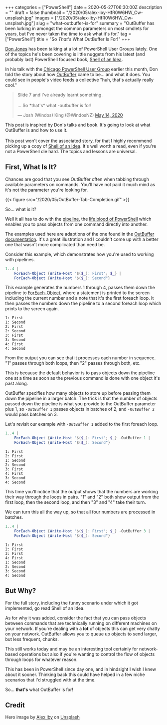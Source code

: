+++
categories = ["PowerShell"]
date = 2020-05-27T06:30:00Z
description = ""
draft = false
thumbnail = "/2020/05/alex-iby-HfR0W6HW_Cw-unsplash.jpg"
images = ["/2020/05/alex-iby-HfR0W6HW_Cw-unsplash.jpg"]
slug = "what-outbuffer-is-for"
summary = "OutBuffer has been lurking in amongst the common parameters on most cmdlets for years, but I've never taken the time to ask what it's for."
tag = ["PowerShell"]
title = "So *That's* What OutBuffer Is For!"
+++

[Don Jones](https://twitter.com/concentrateddon) has been talking at a lot of PowerShell User Groups lately. One of the topics he's been covering is little nuggets from his latest (and probably last) PowerShell focused book, [Shell of an Idea](https://leanpub.com/shell-of-an-idea).

In his talk with the [Chicago PowerShell User Group](https://twitter.com/chgopsug) earlier this month, Don told the story about how [OutBuffer](https://docs.microsoft.com/en-us/powershell/module/microsoft.powershell.core/about/about_commonparameters#outbuffer) came to be... and what it does. You could see in people's video feeds a collective "huh, that's actually really cool."

<blockquote class="twitter-tweet"><p lang="en" dir="ltr">Slide 7 and I&#39;ve already learnt something.<br><br>... So *that&#39;s* what -outbuffer is for!</p>&mdash; Josh (Windos) King (@WindosNZ) <a href="https://twitter.com/WindosNZ/status/1261070657694994433?ref_src=twsrc%5Etfw">May 14, 2020</a></blockquote>
<script async src="https://platform.twitter.com/widgets.js" charset="utf-8"></script>

<p class="success">This post is inspired by Don's talks and book. It's going to look at what OutBuffer is and how to use it.<br /><br />
This post won't cover the associated story, for that I highly recommend picking up a copy of <a target="_blank" href="https://leanpub.com/shell-of-an-idea">Shell of an Idea</a>. It's well worth a read, even if you're not a PowerShell die hard. The topics and lessons are universal.</p>

## First, What Is It?

Chances are good that you see OutBuffer often when tabbing through available parameters on commands. You'll have not paid it much mind as it's not the parameter you're looking for.

{{< figure src="/2020/05/OutBuffer-Tab-Completion.gif" >}}

So... what is it?

Well it all has to do with the [pipeline](https://docs.microsoft.com/en-us/powershell/module/microsoft.powershell.core/about/about_pipelines), the [life blood of PowerShell](https://docs.microsoft.com/en-us/powershell/scripting/learn/understanding-the-powershell-pipeline) which enables you to pass objects from one command directly into another.

<p class="note">The examples used here are adaptions of the one found in the <a target="_blank" href="https://docs.microsoft.com/en-us/powershell/module/microsoft.powershell.core/about/about_commonparameters#outbuffer">OutBuffer documentation</a>. It's a great illustration and I couldn't come up with a better one that wasn't more complicated than need be.</p>

Consider this example, which demonstrates how you're used to working with pipelines.

```powershell
1..4 |
    ForEach-Object {Write-Host "$($_): First"; $_} |
    ForEach-Object {Write-Host "$($_): Second"}
```

This example generates the numbers 1 through 4, passes them down the pipeline to [ForEach-Object](https://docs.microsoft.com/en-us/powershell/module/microsoft.powershell.core/foreach-object), where a statement is printed to the screen including the current number and a note that it's the first foreach loop. It then passes the numbers down the pipeline to a second foreach loop which prints to the screen again.

```output
1: First
1: Second
2: First
2: Second
3: First
3: Second
4: First
4: Second
```

From the output you can see that it processes each number in sequence. "1" passes through both loops, then "2" passes through both, etc.

This is because the default behavior is to pass objects down the pipeline one at a time as soon as the previous command is done with one object it's past along.

OutBuffer specifies how many objects to store up before passing them down the pipeline in a larger batch. The trick is that the number of objects passed down the pipeline is what you provide to the OutBuffer parameter plus 1, so `-OutBuffer 1` passes objects in batches of 2, and `-OutBuffer 2` would pass batches on 3.

Let's revisit our example with `-OutBuffer 1` added to the first foreach loop.

```powershell
1..4 |
    ForEach-Object {Write-Host "$($_): First"; $_} -OutBuffer 1 |
    ForEach-Object {Write-Host "$($_): Second"}
```

```output
1: First
2: First
1: Second
2: Second
3: First
4: First
3: Second
4: Second
```

This time you'll notice that the output shows that the numbers are working their way through the loops in pairs. "1" and "2" both show output from the first loop, then the second loop, and then "3" and "4" take their turn.

We can turn this all the way up, so that all four numbers are processed in batches.

```powershell
1..4 |
    ForEach-Object {Write-Host "$($_): First"; $_} -OutBuffer 3 |
    ForEach-Object {Write-Host "$($_): Second"}
```

```output
1: First
2: First
3: First
4: First
1: Second
2: Second
3: Second
4: Second
```

## But Why?

For the full story, including the funny scenario under which it got implemented, go read Shell of an Idea.

As for why it was added, consider the fact that you can pass objects between commands that are technically running on different machines on your network. If you're dealing with a **lot** of objects this can get very chatty on your network. OutBuffer allows you to queue up objects to send larger, but less frequent, chunks.

This still works today and may be an interesting tool certainly for network-based operations but also if you're wanting to control the flow of objects through loops for whatever reason.

This has been in PowerShell since day one, and in hindsight I wish I knew about it sooner. Thinking back this could have helped in a few niche scenarios that I'd struggled with at the time.

So... **that's** what OutBuffer is for!

## Credit

Hero image by [Alex Iby](https://unsplash.com/@alexiby?utm_source=unsplash&utm_medium=referral&utm_content=creditCopyText) on [Unsplash](https://unsplash.com/s/photos/lightbulb?utm_source=unsplash&utm_medium=referral&utm_content=creditCopyText)
